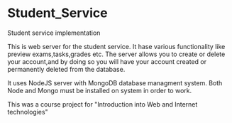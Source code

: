 # Student_Service
Student service implementation

This is web server for the student service. It hase various functionality like preview exams,tasks,grades etc.
The server allows you to create or delete your account,and by doing so you will have your account created or permanently deleted from the database.

It uses NodeJS server with MongoDB database managment system. Both Node and Mongo must be installed on system in order to work.

This was a course project for "Introduction into Web and Internet technologies"
